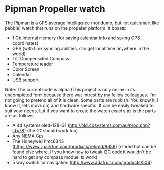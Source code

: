 Pipman Propeller watch
======================

The Pipman is a GPS average intelligence (not dumb, but not quit smart like pebble) watch that runs on the propeller platform.  It boasts:

* 1 Gb internal memory (for saving calendar info and saving GPS coordinates)
* GPS (with time syncing abilities, can get local time anywhere in the world)
* Tilt Compensated Compass
* Temperature reader
* Color Screen
* Calendar
* USB support


Note: The current code is alpha (This project is only online in its uncompleted form because there was intrest by my fellow colleagues. I'm not going to pretend all of it is clean. Some parts are rubbish.  You know it, I know it, lets move on) and hardware specific. It can be easily tweaked to suit your needs, but if you want to create the watch exactly as is the parts are as follows:

* A 4d systems oled-128-G1 (http://old.4dsystems.com.au/prod.php?id=78)  (the G2 should work too)
* Any NEMA Gps
* The Honeywell hmc6343 (https://www.sparkfun.com/products/retired/8656) (retired but can be found else where.  If you know how to tweak I2C code it wouldn't be hard to get any compass moduel to work)
* 5 way switch for navigation (http://www.adafruit.com/products/504)

